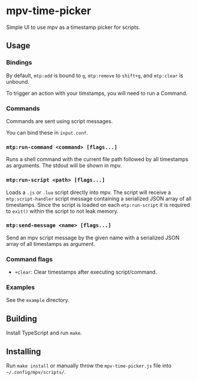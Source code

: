 # mpv-time-picker

Simple UI to use mpv as a timestamp picker for scripts.

## Usage

### Bindings

By default, `mtp:add` is bound to `g`, `mtp:remove` to `shift+g`, and `mtp:clear` is unbound.

To trigger an action with your timstamps, you will need to run a Command.

### Commands

Commands are sent using script messages.

You can bind these in `input.conf`.

### `mtp:run-command <command> [flags...]`

Runs a shell command with the current file path followed by all timestamps as arguments.
The stdout will be shown in mpv.

### `mtp:run-script <path> [flags...]`

Loads a `.js` or `.lua` script directly into mpv.
The script will receive a `mtp:script-handler` script message containing a serialized JSON array of all timestamps.
Since the script is loaded on each `mtp:run-script` it is required to `exit()` within the script to not leak memory.

### `mtp:send-message <name> [flags...]`

Send an mpv script message by the given name with a serialized JSON array of all timestamps as argument.

### Command flags

- `+clear`: Clear timestamps after executing script/command.

### Examples

See the `example` directory.

## Building

Install TypeScript and run `make`.

## Installing

Run `make install` or manually throw the `mpv-time-picker.js` file into `~/.config/mpv/scripts/`.
